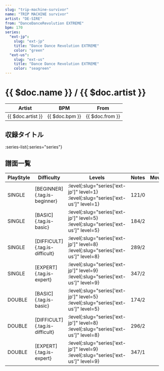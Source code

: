 ```yaml
---
slug: "trip-machine-survivor"
name: "TRIP MACHINE survivor"
artist: "DE-SIRE"
from: "DanceDanceRevolution EXTREME"
bpm: 170
series:
  "ext-jp":
    slug: "ext-jp"
    title: "Dance Dance Revolution EXTREME"
    color: "green"
  "ext-us":
    slug: "ext-us"
    title: "Dance Dance Revolution EXTREME"
    color: "seagreen"
---
```


# {{ $doc.name }} / {{ $doc.artist }}

|Artist|BPM|From|
|------|---|----|
|{{ $doc.artist }}|{{ $doc.bpm }}|{{ $doc.from }}|

## 収録タイトル

:series-list{:series="series"}

## 譜面一覧

|PlayStyle|Difficulty|Levels|Notes|Movie|
|---------|----------|------|-----|-----|
|SINGLE|[BEGINNER]{.tag.is-beginner}|:level{:slug="series['ext-jp']" level=1} :level{:slug="series['ext-us']" level=1}|121/0||
|SINGLE|[BASIC]{.tag.is-basic}|:level{:slug="series['ext-jp']" level=5} :level{:slug="series['ext-us']" level=5}|184/2||
|SINGLE|[DIFFICULT]{.tag.is-difficult}|:level{:slug="series['ext-jp']" level=8} :level{:slug="series['ext-us']" level=8}|289/2||
|SINGLE|[EXPERT]{.tag.is-expert}|:level{:slug="series['ext-jp']" level=9} :level{:slug="series['ext-us']" level=9}|347/2||
|DOUBLE|[BASIC]{.tag.is-basic}|:level{:slug="series['ext-jp']" level=5} :level{:slug="series['ext-us']" level=5}|174/2||
|DOUBLE|[DIFFICULT]{.tag.is-difficult}|:level{:slug="series['ext-jp']" level=8} :level{:slug="series['ext-us']" level=8}|296/2||
|DOUBLE|[EXPERT]{.tag.is-expert}|:level{:slug="series['ext-jp']" level=9} :level{:slug="series['ext-us']" level=9}|347/1||
